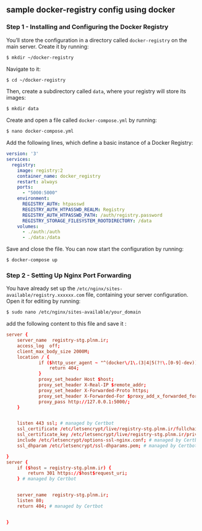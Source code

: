 ## sample docker-registry config using docker
### Step 1 - Installing and Configuring the Docker Registry
You’ll store the configuration in a directory called ```docker-registry``` on the main server. Create it by running:
```bash
$ mkdir ~/docker-registry
```
Navigate to it:
```bash
$ cd ~/docker-registry
```
Then, create a subdirectory called ```data```, where your registry will store its images:
```bash
$ mkdir data
```
Create and open a file called ```docker-compose.yml``` by running:
```bash
$ nano docker-compose.yml
```
Add the following lines, which define a basic instance of a Docker Registry:
```yml
version: '3'
services:
  registry:
    image: registry:2
    container_name: docker_registry
    restart: always
    ports:
      - "5000:5000"
    environment:
      REGISTRY_AUTH: htpasswd
      REGISTRY_AUTH_HTPASSWD_REALM: Registry
      REGISTRY_AUTH_HTPASSWD_PATH: /auth/registry.password
      REGISTRY_STORAGE_FILESYSTEM_ROOTDIRECTORY: /data
    volumes:
      - ./auth:/auth
      - ./data:/data
```
Save and close the file.
You can now start the configuration by running:
```bash
$ docker-compose up
```
### Step 2 - Setting Up Nginx Port Forwarding
You have already set up the ```/etc/nginx/sites-available/registry.xxxxxx.com``` file, containing your server configuration. Open it for editing by running:
```bash
$ sudo nano /etc/nginx/sites-available/your_domain
```
add the following content to this file and save it :
```conf
server {
    server_name  registry-stg.plnm.ir;
    access_log  off;
    client_max_body_size 2000M;
    location / {
            if ($http_user_agent ~ "^(docker\/1\.(3|4|5(?!\.[0-9]-dev))|Go ).*$" ) {
                return 404;
            }
            proxy_set_header Host $host;
            proxy_set_header X-Real-IP $remote_addr;
            proxy_set_header X-Forwarded-Proto https;
            proxy_set_header X-Forwarded-For $proxy_add_x_forwarded_for;
            proxy_pass http://127.0.0.1:5000/;
    }


    listen 443 ssl; # managed by Certbot
    ssl_certificate /etc/letsencrypt/live/registry-stg.plnm.ir/fullchain.pem; # managed by Certbot
    ssl_certificate_key /etc/letsencrypt/live/registry-stg.plnm.ir/privkey.pem; # managed by Certbot
    include /etc/letsencrypt/options-ssl-nginx.conf; # managed by Certbot
    ssl_dhparam /etc/letsencrypt/ssl-dhparams.pem; # managed by Certbot

}
server {
    if ($host = registry-stg.plnm.ir) {
        return 301 https://$host$request_uri;
    } # managed by Certbot


    server_name  registry-stg.plnm.ir;
    listen 80;
    return 404; # managed by Certbot


}
```
